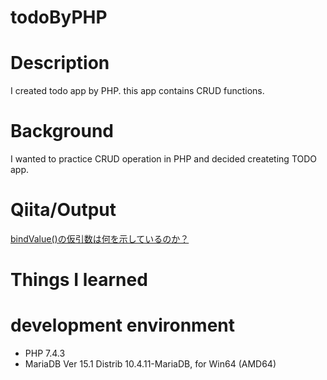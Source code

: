 # todoByPHP

# Description
I created todo app by PHP.
this app contains CRUD functions.

# Background
I wanted to practice CRUD operation in PHP and decided createting TODO app.

# Qiita/Output

[bindValue()の仮引数は何を示しているのか？](https://qiita.com/cordy/items/e6d01a4f7ca001dabb41)

# Things I learned

# development environment

- PHP 7.4.3
- MariaDB Ver 15.1 Distrib 10.4.11-MariaDB, for Win64 (AMD64)
